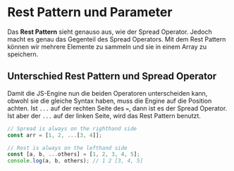 # Rest Pattern und Parameter

Das **Rest Pattern** sieht genauso aus, wie der Spread Operator. Jedoch macht es genau das Gegenteil des Spread Operators. Mit dem Rest Pattern können
wir mehrere Elemente zu sammeln und sie in einem Array zu speichern.

## Unterschied Rest Pattern und Spread Operator

Damit die JS-Engine nun die beiden Operatoren unterscheiden kann, obwohl sie die gleiche Syntax haben, muss die Engine auf die Position achten.
Ist `...` auf der rechten Seite des `=`, dann ist es der Spread Operator. Ist aber der `...` auf der linken Seite, wird das Rest Pattern benutzt.

````Javascript
// Spread is always on the righthand side
const arr = [1, 2, ...[3, 4]];

// Rest is always on the lefthand side
const [a, b, ...others] = [1, 2, 3, 4, 5];
console.log(a, b, others); // 1 2 [3, 4, 5]
````

